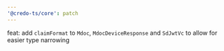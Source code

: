 ```yaml
---
'@credo-ts/core': patch
---
```


feat: add `claimFormat` to `Mdoc`, `MdocDeviceResponse` and `SdJwtVc` to allow for easier type narrowing
